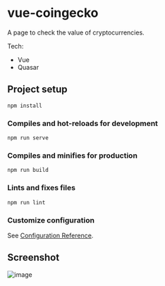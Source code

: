 # vue-coingecko

A page to check the value of cryptocurrencies.

Tech: 

- Vue
- Quasar

## Project setup
```
npm install
```

### Compiles and hot-reloads for development
```
npm run serve
```

### Compiles and minifies for production
```
npm run build
```

### Lints and fixes files
```
npm run lint
```

### Customize configuration
See [Configuration Reference](https://cli.vuejs.org/config/).


## Screenshot

![image](https://user-images.githubusercontent.com/18315106/129588190-29d36c11-cf88-4b46-89e7-68c9fa9b66aa.png)

